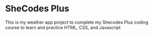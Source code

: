 # SheCodes Plus
This is my weather app project to complete my Shecodes Plus coding course to learn and practice HTML, CSS, and Javascript

